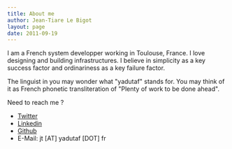 ```yaml
---
title: About me
author: Jean-Tiare Le Bigot
layout: page
date: 2011-09-19
---
```


I am a French system developper working in Toulouse, France. I love designing and building infrastructures. I believe in simplicity as a key success factor and ordinariness as a key failure factor.

The linguist in you may wonder what "yadutaf" stands for. You may think of it as French phonetic transliteration of "Plenty of work to be done ahead".

Need to reach me ?

  * [Twitter][2]
  * [Linkedin][3]
  * [Github][4]
  * E-Mail: jt [AT] yadutaf [DOT] fr

 [1]: https://github.com/yadutaf/ctop
 [2]: https://twitter.com/oyadutaf
 [3]: http://fr.linkedin.com/in/yadutaf
 [4]: http://github.com/yadutaf
